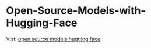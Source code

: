 # Open-Source-Models-with-Hugging-Face

Vist: [open source models hugging face](https://learn.deeplearning.ai/courses/open-source-models-hugging-face)